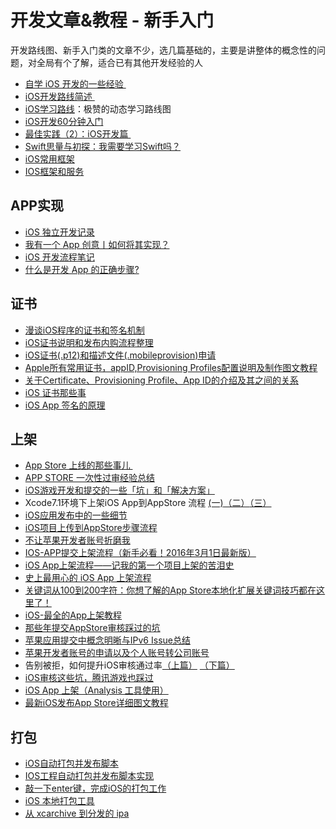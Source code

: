 # 开发文章&教程 - 新手入门
开发路线图、新手入门类的文章不少，选几篇基础的，主要是讲整体的概念性的问题，对全局有个了解，适合已有其他开发经验的人
- [自学 iOS 开发的一些经验 ][1]
- [iOS开发路线简述 ][2]
- [iOS学习路线][3]：极赞的动态学习路线图
- [iOS开发60分钟入门][4]
- [最佳实践（2）：iOS开发篇 ][5]
- [Swift思量与初探：我需要学习Swift吗？][6]
- [iOS常用框架][7]
- [IOS框架和服务][8]

## APP实现
- [iOS 独立开发记录][9]
- [我有一个 App 创意丨如何将其实现？][10]
- [iOS 开发流程笔记][11]
- [什么是开发 App 的正确步骤?][12]

## 证书
- [漫谈iOS程序的证书和签名机制][13]
- [iOS证书说明和发布内购流程整理][14]
- [iOS证书(.p12)和描述文件(.mobileprovision)申请][15]
- [Apple所有常用证书，appID,Provisioning Profiles配置说明及制作图文教程][16]
- [关于Certificate、Provisioning Profile、App ID的介绍及其之间的关系][17]
- [iOS 证书那些事][18]
- [iOS App 签名的原理][19]

## 上架
- [App Store 上线的那些事儿 ][20]
- [APP STORE 一次性过审经验总结][21]
- [iOS游戏开发和提交的一些「坑」和「解决方案」][22]
- Xcode7.1环境下上架iOS App到AppStore 流程 [(一)][23][（二）][24][（三）][25]
- [iOS应用发布中的一些细节][26]
- [iOS项目上传到AppStore步骤流程][27]
- [不让苹果开发者账号折磨我][28]
- [IOS-APP提交上架流程（新手必看！2016年3月1日最新版）][29]
- [iOS App上架流程——记我的第一个项目上架的苦泪史][30]
- [史上最用心的 iOS App 上架流程][31]
- [关键词从100到200字符：你想了解的App Store本地化扩展关键词技巧都在这里了！][32]
- [iOS-最全的App上架教程][33]
- [那些年提交AppStore审核踩过的坑][34]
- [苹果应用提交中概念明晰与IPv6 Issue总结][35]
- [苹果开发者账号的申请以及个人账号转公司账号][36]
- 告别被拒，如何提升iOS审核通过率[（上篇）][37] [（下篇）][38]
- [iOS审核这些坑，腾讯游戏也踩过][39]
- [iOS App 上架（Analysis 工具使用）][40]
- [最新iOS发布App Store详细图文教程][41]

## 打包
- [iOS自动打包并发布脚本][42]
- [IOS工程自动打包并发布脚本实现][43]
- [敲一下enter键，完成iOS的打包工作][44]
- [iOS 本地打包工具][45]
- [从 xcarchive 到分发的 ipa][46]

[1]:	http://limboy.me/ios/2014/12/31/learning-ios.html
[2]:	http://www.coderyi.com/archives/397
[3]:	http://ios.skyfox.org/route.html
[4]:	http://blog.csdn.net/a451493485/article/details/9364867
[5]:	http://ios.jobbole.com/81830/
[6]:	https://segmentfault.com/a/1190000004483254 "Swift思量与初探：我需要学习Swift吗？"
[7]:	http://www.jianshu.com/p/e7fc525f342d
[8]:	http://www.cnblogs.com/jgCho/p/4960048.html "IOS框架和服务"
[9]:	http://azureyu.com/iOSDevRecord.html
[10]:	https://zhuanlan.zhihu.com/fenzo
[11]:	https://github.com/leecade/ios-dev-flow
[12]:	http://www.jianshu.com/p/4ef3d3737661
[13]:	http://www.pchou.info/ios/2015/12/14/ios-certification-and-code-sign.html "漫谈iOS程序的证书和签名机制"
[14]:	https://zilaiyedaren.github.io/blog/iOS%E8%AF%81%E4%B9%A6%E8%AF%B4%E6%98%8E%E5%92%8C%E5%8F%91%E5%B8%83%E5%86%85%E8%B4%AD%E6%B5%81%E7%A8%8B%E6%95%B4%E7%90%86/ "iOS证书说明和发布内购流程整理"
[15]:	https://zilaiyedaren.github.io/blog/iOS%E8%AF%81%E4%B9%A6(.p12)%E5%92%8C%E6%8F%8F%E8%BF%B0%E6%96%87%E4%BB%B6(.mobileprovision)%E7%94%B3%E8%AF%B7/ "iOS证书(.p12)和描述文件(.mobileprovision)申请"
[16]:	https://zilaiyedaren.github.io/blog/Apple%E6%89%80%E6%9C%89%E5%B8%B8%E7%94%A8%E8%AF%81%E4%B9%A6%EF%BC%8CappID,Provisioning%20Profiles%E9%85%8D%E7%BD%AE%E8%AF%B4%E6%98%8E%E5%8F%8A%E5%88%B6%E4%BD%9C%E5%9B%BE%E6%96%87%E6%95%99%E7%A8%8B/ "Apple所有常用证书，appID,Provisioning Profiles配置说明及制作图文教程"
[17]:	https://zilaiyedaren.github.io/blog/%E5%85%B3%E4%BA%8ECertificate%E3%80%81Provisioning%20Profile%E3%80%81App%20ID%E7%9A%84%E4%BB%8B%E7%BB%8D%E5%8F%8A%E5%85%B6%E4%B9%8B%E9%97%B4%E7%9A%84%E5%85%B3%E7%B3%BB/ "关于Certificate、Provisioning Profile、App ID的介绍及其之间的关系"
[18]:	http://www.cnblogs.com/wangyang1213/p/5209119.html "iOS 证书那些事"
[19]:	http://blog.cnbang.net/tech/3386/ "iOS App 签名的原理"
[20]:	http://wiki.jikexueyuan.com/project/app-store-refused/
[21]:	http://pmjane.com/post/app-store-ci-xing-guo-shen-jing-yan-zong-jie
[22]:	http://wuzhiwei.net/ios_dev_trap_and_solution/ "iOS游戏开发和提交的一些「坑」和「解决方案」"
[23]:	http://www.cnblogs.com/ChinaKingKong/p/4957682.html "Xcode7.1环境下上架iOS App到AppStore 流程 (Part 一)"
[24]:	http://www.cnblogs.com/ChinaKingKong/p/4964549.html
[25]:	http://www.cnblogs.com/ChinaKingKong/p/4964745.html
[26]:	http://www.cnblogs.com/daiweilai/p/4974394.html "iOS应用发布中的一些细节"
[27]:	http://www.cnblogs.com/jgCho/p/5089481.html "iOS项目上传到AppStore步骤流程"
[28]:	http://www.jianshu.com/p/cb6c5f1c972b "不让苹果开发者账号折磨我"
[29]:	http://www.cnblogs.com/BK-12345/p/5232633.html "IOS-APP提交上架流程（新手必看！2016年3月1日最新版）"
[30]:	http://blog.treney.com/index.php/archives/ToAppStore.html
[31]:	http://ios.jobbole.com/84643/
[32]:	http://www.gupowang.com/app/4226.html
[33]:	http://www.jianshu.com/p/cea762105f7c "iOS-最全的App上架教程"
[34]:	http://www.jianshu.com/p/610f8c1938d2 "那些年提交AppStore审核踩过的坑"
[35]:	https://segmentfault.com/a/1190000006718251 "苹果应用提交中概念明晰与IPv6 Issue总结"
[36]:	http://www.cnblogs.com/zhanggui/p/6412659.html "苹果开发者账号的申请以及个人账号转公司账号"
[37]:	http://wetest.qq.com/lab/view/279.html?from=content_lab "《告别被拒，如何提升iOS审核通过率（上篇）》"
[38]:	http://wetest.qq.com/lab/view/282.html
[39]:	http://wetest.qq.com/lab/view/243.html
[40]:	http://charsdavy.github.io/2016/11/15/apple-app-release-analysis/
[41]:	http://www.cocoachina.com/apple/20170627/19621.html
[42]:	http://liumh.com/2015/11/25/ios-auto-archive-ipa/ "iOS自动打包并发布脚本"
[43]:	http://blog.nswebfrog.com/2013/02/18/ios-automation/ "IOS工程自动打包并发布脚本实现"
[44]:	http://www.jianshu.com/p/a6cc6d9346ed "敲一下enter键，完成iOS的打包工作"
[45]:	http://stonedu.site/2016/08/17/iOS-%E6%9C%AC%E5%9C%B0%E6%89%93%E5%8C%85%E5%B7%A5%E5%85%B7/ "iOS 本地打包工具"
[46]:	http://www.jianshu.com/p/490441391db6